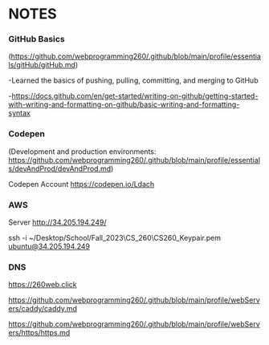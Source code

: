 # NOTES

### GitHub Basics
(https://github.com/webprogramming260/.github/blob/main/profile/essentials/gitHub/gitHub.md)

-Learned the basics of pushing, pulling, committing, and merging to GitHub 

-https://docs.github.com/en/get-started/writing-on-github/getting-started-with-writing-and-formatting-on-github/basic-writing-and-formatting-syntax

### Codepen
(Development and production environments: https://github.com/webprogramming260/.github/blob/main/profile/essentials/devAndProd/devAndProd.md)

Codepen Account https://codepen.io/Ldach

### AWS
Server http://34.205.194.249/

ssh -i ~/Desktop/School/Fall_2023\CS_260\CS260_Keypair.pem ubuntu@34.205.194.249

### DNS
https://260web.click

https://github.com/webprogramming260/.github/blob/main/profile/webServers/caddy/caddy.md

https://github.com/webprogramming260/.github/blob/main/profile/webServers/https/https.md
